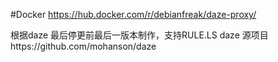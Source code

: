 #Docker
https://hub.docker.com/r/debianfreak/daze-proxy/



根据daze 最后停更前最后一版本制作，支持RULE.LS
 daze 源项目https://github.com/mohanson/daze
